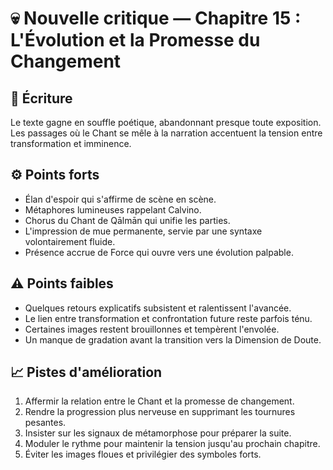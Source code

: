 # 💀 Nouvelle critique — Chapitre 15 : L'Évolution et la Promesse du Changement

## 🧠 Écriture
Le texte gagne en souffle poétique, abandonnant presque toute exposition. Les passages où le Chant se mêle à la narration accentuent la tension entre transformation et imminence.

## ⚙️ Points forts
- Élan d'espoir qui s'affirme de scène en scène.
- Métaphores lumineuses rappelant Calvino.
- Chorus du Chant de Qālmān qui unifie les parties.
- L'impression de mue permanente, servie par une syntaxe volontairement fluide.
- Présence accrue de Force qui ouvre vers une évolution palpable.

## ⚠️ Points faibles
- Quelques retours explicatifs subsistent et ralentissent l'avancée.
- Le lien entre transformation et confrontation future reste parfois ténu.
- Certaines images restent brouillonnes et tempèrent l'envolée.
- Un manque de gradation avant la transition vers la Dimension de Doute.

## 📈 Pistes d'amélioration
1. Affermir la relation entre le Chant et la promesse de changement.
2. Rendre la progression plus nerveuse en supprimant les tournures pesantes.
3. Insister sur les signaux de métamorphose pour préparer la suite.
4. Moduler le rythme pour maintenir la tension jusqu'au prochain chapitre.
5. Éviter les images floues et privilégier des symboles forts.
